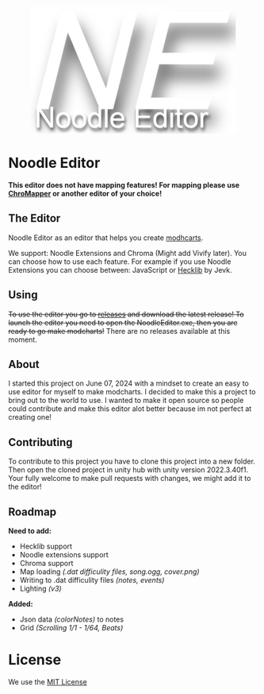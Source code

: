 
<p align="center"> <a href="https://forbonestudios.com"><img src="img/ne.png" height=256 /> </a> </p>

# Noodle Editor
**This editor does not have mapping features! For mapping please use [ChroMapper](https://github.com/Caeden117/ChroMapper) or another editor of your choice!**

## The Editor
Noodle Editor as an editor that helps you create [modhcarts](https://github.com/Aeroluna/Heck).

We support: Noodle Extensions and Chroma (Might add Vivify later).
You can choose how to use each feature. For example if you use Noodle Extensions you can choose between: JavaScript or [Hecklib](https://github.com/Heck-Library/HeckLib) by Jevk.

## Using
~~To use the editor you go to [releases](https://github.com/ForBone/NoodleEditor/releases/) and download the latest release!
To launch the editor you need to open the NoodleEditor.exe, then you are ready to go make modcharts!~~
There are no releases available at this moment.

## About
I started this project on June 07, 2024 with a mindset to create an easy to use editor for myself to make modcharts. I decided to make this a project to bring out to the world to use. I wanted to make it open source so people could contribute and make this editor alot better because im not perfect at creating one!

## Contributing
To contribute to this project you have to clone this project into a new folder. Then open the cloned project in unity hub with unity version 2022.3.40f1. Your fully welcome to make pull requests with changes, we might add it to the editor!

## Roadmap 
**Need to add:**

 - Hecklib support
 - Noodle extensions support
 - Chroma support
 - Map loading *(.dat difficulity files, song.ogg, cover.png)*
 - Writing to .dat difficulity files *(notes, events)*
 - Lighting *(v3)*

**Added:**
 - Json data *(colorNotes)* to notes
 - Grid  *(Scrolling  1/1 - 1/64,  Beats)*

# License

We use the [MIT License](./LICENSE)
 
